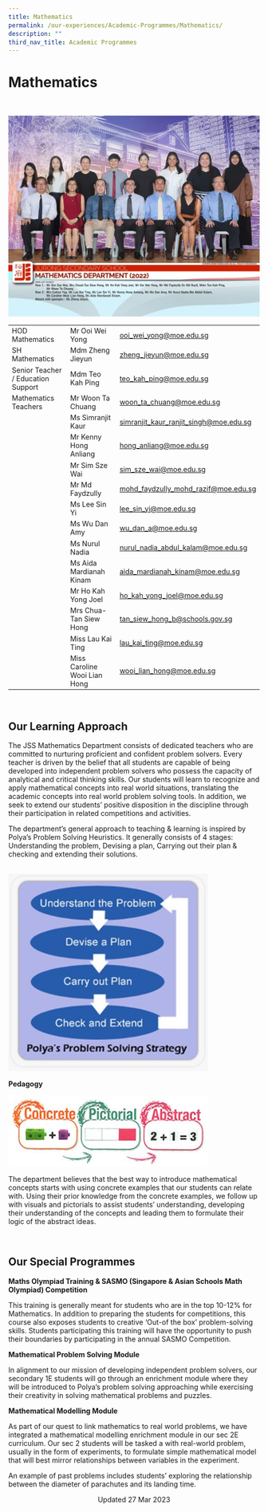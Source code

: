 ```yaml
---
title: Mathematics
permalink: /our-experiences/Academic-Programmes/Mathematics/
description: ""
third_nav_title: Academic Programmes
---
```

# Mathematics 
<br>

![](/images/js_Mathematics%20Department.jpg)


|  |  |  |
| -------- | -------- | -------- |
| HOD Mathematics   | Mr Ooi Wei Yong    | [ooi\_wei\_yong@moe.edu.sg](mailto:ooi_wei_yong@moe.edu.sg)    |
| SH Mathematics   | Mdm Zheng Jieyun    | [zheng\_jieyun@moe.edu.sg](mailto:zheng_jieyun@moe.edu.sg)    |
|Senior Teacher /  Education Support    | Mdm Teo Kah Ping    | [teo\_kah\_ping@moe.edu.sg](mailto:teo_kah_ping@moe.edu.sg)   |
| Mathematics Teachers    | Mr Woon Ta Chuang     | [woon\_ta\_chuang@moe.edu.sg](mailto:woon_ta_chuang@moe.edu.sg)   |
|    | Ms Simranjit Kaur    | [simranjit\_kaur\_ranjit\_singh@moe.edu.sg](mailto:simranjit_kaur_ranjit_singh@moe.edu.sg)   |
|    | Mr Kenny Hong Anliang   |[hong\_anliang@moe.edu.sg](mailto:hong_anliang@moe.edu.sg)     |
|     | Mr Sim Sze Wai  | [sim\_sze\_wai@moe.edu.sg](mailto:sim_sze_wai@moe.edu.sg)    |
|   | Mr Md Faydzully   | [mohd\_faydzully\_mohd\_razif@moe.edu.sg](mailto:mohd_faydzully_mohd_razif@moe.edu.sg)   |
|   | Ms Lee Sin Yi    | [lee\_sin\_yi@moe.edu.sg](mailto:lee_sin_yi@moe.edu.sg)   |
|     | Ms Wu Dan Amy   | [wu\_dan\_a@moe.edu.sg](mailto:wu_dan_a@moe.edu.sg)    |
|      | Ms Nurul Nadia  | [nurul\_nadia\_abdul\_kalam@moe.edu.sg](mailto:nurul_nadia_abdul_kalam@moe.edu.sg)    |
|     | Ms Aida Mardianah Kinam   | [aida\_mardianah\_kinam@moe.edu.sg](mailto:aida_mardianah_kinam@moe.edu.sg)    |
|     | Mr Ho Kah Yong Joel   | [ho\_kah\_yong\_joel@moe.edu.sg](mailto:ho_kah_yong_joel@moe.edu.sg)     |
|     | Mrs Chua-Tan Siew Hong     | [tan\_siew\_hong\_b@schools.gov.sg](mailto:tan_siew_hong_b@schools.gov.sg)    |
|    | Miss Lau Kai Ting     | [lau\_kai\_ting@moe.edu.sg](mailto:lau_kai_ting@moe.edu.sg)   |
|    | Miss Caroline Wooi Lian Hong     | [wooi\_lian\_hong@moe.edu.sg](mailto:wooi_lian_hong@moe.edu.sg)    |

<br>

## Our Learning Approach

The JSS Mathematics Department consists of dedicated teachers who are committed to nurturing proficient and confident problem solvers. Every teacher is driven by the belief that all students are capable of being developed into independent problem solvers who possess the capacity of analytical and critical thinking skills. Our students will learn to recognize and apply mathematical concepts into real world situations, translating the academic concepts into real world problem solving tools. In addition, we seek to extend our students’ positive disposition in the discipline through their participation in related competitions and activities.

  

The department’s general approach to teaching & learning is inspired by Polya’s Problem Solving Heuristics. It generally consists of 4 stages: Understanding the problem, Devising a plan, Carrying out their plan & checking and extending their solutions.

<br>

<img src="/images/JS_11%20Math.jpg" style="height: auto;width:400px;">

<b>Pedagogy</b>

<img src="/images/JS_12%20Math.jpg" style="height: auto;width:400px;">

The department believes that the best way to introduce mathematical concepts starts with using concrete examples that our students can relate with. Using their prior knowledge from the concrete examples, we follow up with visuals and pictorials to assist students’ understanding, developing their understanding of the concepts and leading them to formulate their logic of the abstract ideas.

<br>

## Our Special Programmes


**Maths Olympiad Training & SASMO (Singapore & Asian Schools Math Olympiad) Competition**

  

This training is generally meant for students who are in the top 10-12% for Mathematics. In addition to preparing the students for competitions, this course also exposes students to creative ‘Out-of the box’ problem-solving skills. Students participating this training will have the opportunity to push their boundaries by participating in the annual SASMO Competition.

  

**Mathematical Problem Solving Module**

  

In alignment to our mission of developing independent problem solvers, our secondary 1E students will go through an enrichment module where they will be introduced to Polya’s problem solving approaching while exercising their creativity in solving mathematical problems and puzzles.

  

**Mathematical Modelling Module**

  

As part of our quest to link mathematics to real world problems, we have integrated a mathematical modelling enrichment module in our sec 2E curriculum. Our sec 2 students will be tasked a with real-world problem, usually in the form of experiments, to formulate simple mathematical model that will best mirror relationships between variables in the experiment.

  

An example of past problems includes students’ exploring the relationship between the diameter of parachutes and its landing time.

<center> Updated 27 Mar 2023 </center>